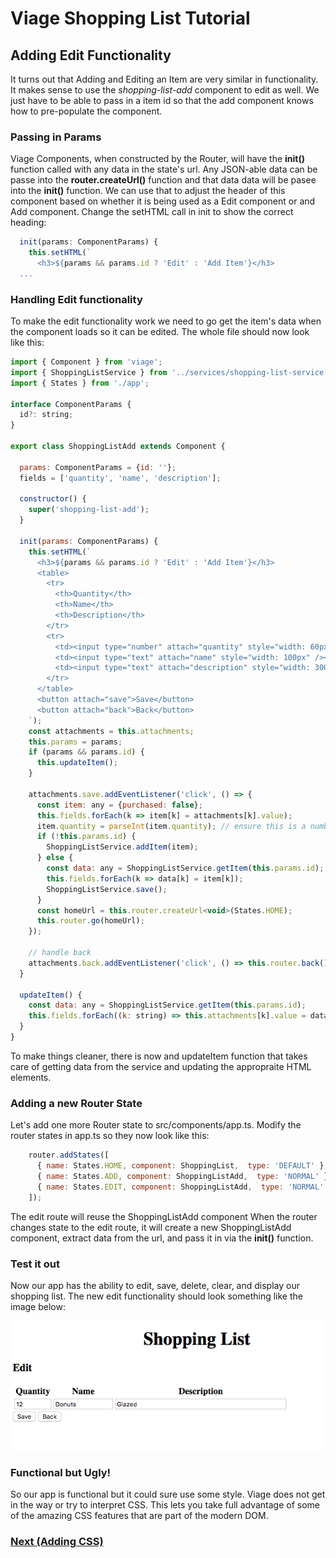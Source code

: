 # Viage Shopping List Tutorial

## Adding Edit Functionality
It turns out that Adding and Editing an Item are very similar in functionality. It makes sense to use the *shopping-list-add* component to edit as well. We just have to be able to pass in a item id so that the add component knows how to pre-populate the component.

### Passing in Params
Viage Components, when constructed by the Router, will have the **init()** function called with any data in the state's url. Any JSON-able data can be passe into the **router.createUrl()** function and that data data will be pasee into the **init()** function. We can use that to adjust the header of this component based on whether it is being used as a Edit component or and Add component. Change the setHTML call in init to show the correct heading:

```Javascript
  init(params: ComponentParams) {
    this.setHTML(`
      <h3>${params && params.id ? 'Edit' : 'Add Item'}</h3>
  ...
```

### Handling Edit functionality
To make the edit functionality work we need to go get the item's data when the component loads so it can be edited. The whole file should now look like this:

```Javascript
import { Component } from 'viage';
import { ShoppingListService } from '../services/shopping-list-service';
import { States } from './app';

interface ComponentParams {
  id?: string;
}

export class ShoppingListAdd extends Component {

  params: ComponentParams = {id: ''};
  fields = ['quantity', 'name', 'description'];

  constructor() {
    super('shopping-list-add');
  }

  init(params: ComponentParams) {
    this.setHTML(`
      <h3>${params && params.id ? 'Edit' : 'Add Item'}</h3>
      <table>
        <tr>
          <th>Quantity</th>
          <th>Name</th>
          <th>Description</th>
        </tr>
        <tr>
          <td><input type="number" attach="quantity" style="width: 60px" /></td>
          <td><input type="text" attach="name" style="width: 100px" /></td>
          <td><input type="text" attach="description" style="width: 300px" /></td>
        </tr>
      </table>
      <button attach="save">Save</button>
      <button attach="back">Back</button>
    `);
    const attachments = this.attachments;
    this.params = params;
    if (params && params.id) {
      this.updateItem();
    }

    attachments.save.addEventListener('click', () => {
      const item: any = {purchased: false};
      this.fields.forEach(k => item[k] = attachments[k].value);
      item.quantity = parseInt(item.quantity); // ensure this is a number
      if (!this.params.id) {
        ShoppingListService.addItem(item);
      } else {
        const data: any = ShoppingListService.getItem(this.params.id);
        this.fields.forEach(k => data[k] = item[k]);
        ShoppingListService.save();
      }
      const homeUrl = this.router.createUrl<void>(States.HOME);
      this.router.go(homeUrl);
    });

    // handle back
    attachments.back.addEventListener('click', () => this.router.back());
  }

  updateItem() {
    const data: any = ShoppingListService.getItem(this.params.id);
    this.fields.forEach((k: string) => this.attachments[k].value = data && data[k]);
  }
}
```

To make things cleaner, there is now and updateItem function that takes care of getting data from the service and updating the appropraite HTML elements.


### Adding a new Router State
Let's add one more Router state to src/components/app.ts. Modify the router states in app.ts so they now look like this:

```Javascript
    router.addStates([
      { name: States.HOME, component: ShoppingList,  type: 'DEFAULT' },
      { name: States.ADD, component: ShoppingListAdd,  type: 'NORMAL' },
      { name: States.EDIT, component: ShoppingListAdd,  type: 'NORMAL' },
    ]);
```

The edit route will reuse the ShoppingListAdd component When the router changes state to the edit route, it will create a new ShoppingListAdd component, extract data from the url, and pass it in via the **init()** function.

### Test it out
Now our app has the ability to edit, save, delete, clear, and display our shopping list. The new edit functionality should look something like the image below:

![img4](img4.png)

### Functional but Ugly!
So our app is functional but it could sure use some style. Viage does not get in the way or try to interpret CSS. This lets you take full advantage of some of the amazing CSS features that are part of the modern DOM.

### [Next (Adding CSS)](css.md)
